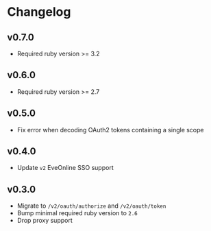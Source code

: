 # Changelog

## v0.7.0

* Required ruby version >= 3.2

## v0.6.0

* Required ruby version >= 2.7

## v0.5.0

* Fix error when decoding OAuth2 tokens containing a single scope

## v0.4.0

* Update `v2` EveOnline SSO support

## v0.3.0

* Migrate to `/v2/oauth/authorize` and `/v2/oauth/token`
* Bump minimal required ruby version to `2.6`
* Drop proxy support
